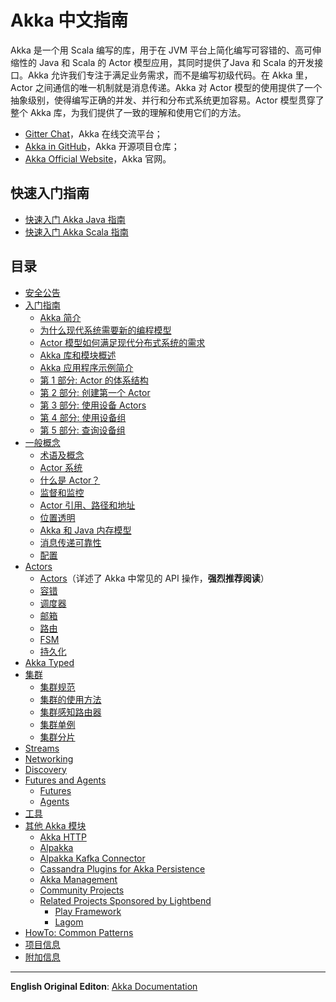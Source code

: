 # Akka 中文指南

Akka 是一个用 Scala 编写的库，用于在 JVM 平台上简化编写可容错的、高可伸缩性的 Java 和 Scala 的 Actor 模型应用，其同时提供了Java 和 Scala 的开发接口。Akka 允许我们专注于满足业务需求，而不是编写初级代码。在 Akka 里，Actor 之间通信的唯一机制就是消息传递。Akka 对 Actor 模型的使用提供了一个抽象级别，使得编写正确的并发、并行和分布式系统更加容易。Actor 模型贯穿了整个 Akka 库，为我们提供了一致的理解和使用它们的方法。


- [Gitter Chat](https://gitter.im/akka/akka?source=orgpage)，Akka 在线交流平台；
- [Akka in GitHub](https://github.com/akka/akka)，Akka 开源项目仓库；
- [Akka Official Website](https://akka.io/)，Akka 官网。


## 快速入门指南

- [快速入门 Akka Java 指南](https://github.com/guobinhit/akka-guide/blob/master/articles/qucikstart-akka-java.md)
- [快速入门 Akka Scala 指南](https://developer.lightbend.com/guides/akka-quickstart-scala/)

## 目录

- [安全公告](https://github.com/guobinhit/akka-guide/blob/master/articles/security-announcements.md)
- [入门指南](https://github.com/guobinhit/akka-guide/blob/master/README.md)
  - [Akka 简介](https://github.com/guobinhit/akka-guide/blob/master/articles/getting-started-guide/introduction-to-akka.md) 
  - [为什么现代系统需要新的编程模型](https://github.com/guobinhit/akka-guide/blob/master/articles/getting-started-guide/actors-motivation.md) 
  - [Actor 模型如何满足现代分布式系统的需求](https://github.com/guobinhit/akka-guide/blob/master/articles/getting-started-guide/actor-intro.md)
  - [Akka 库和模块概述](https://github.com/guobinhit/akka-guide/blob/master/articles/getting-started-guide/modules.md) 
  - [Akka 应用程序示例简介](https://github.com/guobinhit/akka-guide/blob/master/articles/getting-started-guide/tutorial.md)
  - [第 1 部分: Actor 的体系结构](https://github.com/guobinhit/akka-guide/blob/master/articles/getting-started-guide/akka-guide-part1.md)
  - [第 2 部分: 创建第一个 Actor](https://github.com/guobinhit/akka-guide/blob/master/articles/getting-started-guide/akka-guide-part2.md)
  - [第 3 部分: 使用设备 Actors](https://github.com/guobinhit/akka-guide/blob/master/articles/getting-started-guide/akka-guide-part3.md)
  - [第 4 部分: 使用设备组](https://github.com/guobinhit/akka-guide/blob/master/articles/getting-started-guide/akka-guide-part4.md)
  - [第 5 部分: 查询设备组](https://github.com/guobinhit/akka-guide/blob/master/articles/getting-started-guide/akka-guide-part5.md)
- [一般概念](https://github.com/guobinhit/akka-guide/blob/master/README.md)
  - [术语及概念](https://github.com/guobinhit/akka-guide/blob/master/articles/general-concepts/terminology.md)
  - [Actor 系统](https://github.com/guobinhit/akka-guide/blob/master/articles/general-concepts/actor-systems.md)
  - [什么是 Actor？](https://github.com/guobinhit/akka-guide/blob/master/articles/general-concepts/actors.md)
  - [监督和监控](https://github.com/guobinhit/akka-guide/blob/master/articles/general-concepts/supervision.md)
  - [Actor 引用、路径和地址](https://github.com/guobinhit/akka-guide/blob/master/articles/general-concepts/addressing.md)
  - [位置透明](https://github.com/guobinhit/akka-guide/blob/master/articles/general-concepts/remoting.md)
  - [Akka 和 Java 内存模型](https://github.com/guobinhit/akka-guide/blob/master/articles/general-concepts/jmm.md)
  - [消息传递可靠性](https://github.com/guobinhit/akka-guide/blob/master/articles/general-concepts/message-delivery-reliability.md)
  - [配置](https://github.com/guobinhit/akka-guide/blob/master/articles/general-concepts/configuration.md)
- [Actors](https://github.com/guobinhit/akka-guide/blob/master/README.md)
  - [Actors](https://github.com/guobinhit/akka-guide/blob/master/articles/actors/actors.md)（详述了 Akka 中常见的 API 操作，**强烈推荐阅读**）
  - [容错](https://github.com/guobinhit/akka-guide/blob/master/articles/actors/fault-tolerance.md)
  - [调度器](https://github.com/guobinhit/akka-guide/blob/master/articles/actors/dispatchers.md)
  - [邮箱](https://github.com/guobinhit/akka-guide/blob/master/articles/actors/mailboxes.md)
  - [路由](https://github.com/guobinhit/akka-guide/blob/master/articles/actors/routing.md)
  - [FSM](https://github.com/guobinhit/akka-guide/blob/master/articles/actors/fsm.md)
  - [持久化](https://github.com/guobinhit/akka-guide/blob/master/articles/actors/persistence.md)
- [Akka Typed](https://doc.akka.io/docs/akka/current/general/index.html)
- [集群](https://github.com/guobinhit/akka-guide/blob/master/README.md)
  - [集群规范](https://github.com/guobinhit/akka-guide/blob/master/articles/clustering/cluster-specification.md) 
  - [集群的使用方法](https://github.com/guobinhit/akka-guide/blob/master/articles/clustering/cluster-usage.md) 
  - [集群感知路由器](https://github.com/guobinhit/akka-guide/blob/master/articles/clustering/cluster-routing.md) 
  - [集群单例](https://github.com/guobinhit/akka-guide/blob/master/articles/clustering/cluster-singleton.md) 
  - [集群分片](https://github.com/guobinhit/akka-guide/blob/master/articles/clustering/cluster-sharding.md) 
- [Streams](https://doc.akka.io/docs/akka/current/stream/index.html)
- [Networking](https://doc.akka.io/docs/akka/current/index-network.html)
- [Discovery](https://doc.akka.io/docs/akka/current/discovery/index.html)
- [Futures and Agents](https://doc.akka.io/docs/akka/current/index-futures.html)
  - [Futures](https://doc.akka.io/docs/akka/current/futures.html) 
  - [Agents](https://doc.akka.io/docs/akka/current/agents.html) 
- [工具](https://doc.akka.io/docs/akka/current/index-utilities.html)
- [其他 Akka 模块](https://doc.akka.io/docs/akka/current/common/other-modules.html)
  - [Akka HTTP](https://doc.akka.io/docs/akka-http/current/?language=java) 
  - [Alpakka](https://doc.akka.io/docs/alpakka/current/) 
  - [Alpakka Kafka Connector](http://doc.akka.io/docs/akka-stream-kafka/current/home.html) 
  - [Cassandra Plugins for Akka Persistence](https://github.com/akka/akka-persistence-cassandra) 
  - [Akka Management](http://developer.lightbend.com/docs/akka-management/current/) 
  - [Community Projects](https://doc.akka.io/docs/akka/current/common/other-modules.html) 
  - [Related Projects Sponsored by Lightbend](https://doc.akka.io/docs/akka/current/common/other-modules.html) 
    - [Play Framework](https://www.playframework.com) 
    - [Lagom](https://www.lagomframework.com) 
- [HowTo: Common Patterns](https://doc.akka.io/docs/akka/current/general/index.html)
- [项目信息](https://doc.akka.io/docs/akka/current/project/index.html)
- [附加信息](https://doc.akka.io/docs/akka/current/additional/index.html)



----------

**English Original Editon**: [Akka Documentation](https://doc.akka.io/docs/akka/current/index.html)

